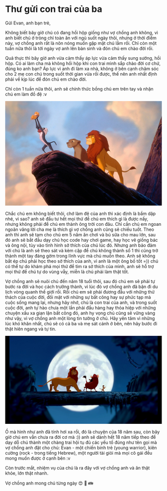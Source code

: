 # Thư gửi con trai của ba

Gửi Evan, anh bạn trẻ,

Không biết bây giờ chú có đang hồi hộp giống như vợ chồng anh không, vì anh biết chú ở trỏng chỉ toàn ăn với ngủ suốt ngày thôi, nhưng ở thời điểm này, vợ chồng anh rất là nôn nóng muốn gặp mặt chú lắm rồi. Chỉ còn một tuần nữa thôi là tới ngày vợ anh lên bàn sinh và đón chú em chào đời rồi.

Quả thực thì bây giờ anh vừa cảm thấy áp lực vừa cảm thấy sung sướng, hồi hộp. Có ai làm cha mà không hồi hộp khi con trai mình sắp chào đời cơ chứ, đúng ko anh bạn? Áp lực vì anh đi làm xa nhà, không ở bên cạnh chăm sóc cho 2 mẹ con chú trong suốt thời gian vừa rồi được, thế nên anh nhất định phải về kịp lúc để đón chú em chào đời. 

Chỉ còn 1 tuần nữa thôi, anh sẽ chính thức bồng chú em trên tay và nhận chú em làm đồ đệ :v 

![](img/lion-king.jpg)

Chắc chú em không biết thôi, chớ làm đệ của anh thì xác định là bầm dập nhé, vì sao? anh sẽ đầu tư hết mọi thứ để chú em thích gì là được nấy, nhưng không phải để chú em thành ông trời con đâu. Chỉ cần chú em ngoan ngoãn vâng lời cha mẹ là thích gì vợ chồng anh cũng sẽ chiều tuốt. Theo anh thì anh sẽ tạm cho chú em 5 năm ăn chơi và bú sữa cho mau lớn, sau đó anh sẽ bắt đầu dạy chú học code hay chơi game, hay học vẽ giống bác và ông nội, tùy vào tình hình sở thích của chú lúc đó. Nhưng anh bảo đảm với chú là anh sẽ theo sát và kèm cặp để chú không thành số 1 thì cũng trở thành một tay đáng gờm trong lĩnh vực mà chú muốn theo. Anh sẽ không bắt ép chú phải học theo sở thích của anh, vì anh là một ông bố tốt =)) chú có thể tự do khám phá mọi thứ để tìm ra sở thích của mình, anh sẽ hỗ trợ mọi thứ để chú tự do vùng vẫy, miễn là chú phải làm thật tốt.

Vợ chồng anh sẽ nuôi chú đến năm 18 tuổi thôi, sau đó chú em sẽ phải tự bước ra đời và học cách trưởng thành, vì lúc đó vợ chồng anh đã bận đi du lịch vòng quanh thế giới rồi. Rồi chú em sẽ phải đương đầu với những thử thách của cuộc đời, đối mặt với những sự bất công hay sự phức tạp mà cuộc sống mang lại, nhưng hãy nhớ, chú là con trai của anh, và trong suốt cuộc đời, anh tự hào chưa một lần phải đầu hàng hay thỏa hiệp với những chuyện xấu xa gian lận bất công đó, anh hy vọng chú cũng sẽ vững vàng như vậy, vì vợ chồng anh một lòng tin tưởng ở chú. Hãy yên tâm vì những lúc khó khăn nhất, chú sẽ có cả ba và mẹ sát cánh ở bên, nên hãy bước đi thật hiên ngang và tự tin. 

![](img/lion-king-fun.jpg)

Ồ mà hình như anh đã tính hơi xa rồi, đó là chuyện của 18 năm sau, còn bây giờ chú em vẫn chưa ra đời cơ mà :)) anh sẽ dành hết 18 năm tiếp theo để dạy dỗ chú thành một chàng trai hội tụ đủ các yếu tố đúng như tên gọi mà vợ chồng anh đặt cho chú: Evan - một chiến binh trẻ (young warrior), kiên cường (rock - trong tiếng Hebrew), một người tài giỏi mà mọi cô gái đều mong muốn được ở cạnh bên :v 

Còn trước mắt, nhiệm vụ của chú là ra đây với vợ chồng anh và ăn thật khỏe, lớn thật nhanh.

Vợ chồng anh mong chú từng ngày 😍 🎉 👪
